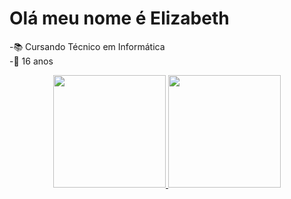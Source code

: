 # Olá meu nome é Elizabeth
-📚 Cursando Técnico em Informática <br>
-📆 16 anos
<div align="center">
  <a href="https://github.com/lizzBT">
  <img height="180em" src="https://github-readme-stats.vercel.app/api?username=lizzBT&show_icons=true&theme=tokyonight&include_all_commits=true&count_private=true"/>
  <img height="180em" src="https://github-readme-stats.vercel.app/api/top-langs/?username=lizzBT&layout=compact&langs_count=7&theme=tokyonight"/>
</div>

